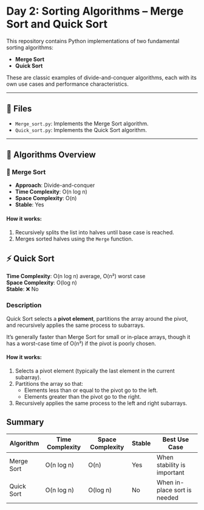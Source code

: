 # Day 2: Sorting Algorithms – Merge Sort and Quick Sort

This repository contains Python implementations of two fundamental sorting algorithms:

- **Merge Sort**
- **Quick Sort**

These are classic examples of divide-and-conquer algorithms, each with its own use cases and performance characteristics.

---

## 📁 Files

- `Merge_sort.py`: Implements the Merge Sort algorithm.
- `Quick_sort.py`: Implements the Quick Sort algorithm.

---

## 🧠 Algorithms Overview

### 🧩 Merge Sort

- **Approach**: Divide-and-conquer
- **Time Complexity**: O(n log n)
- **Space Complexity**: O(n)
- **Stable**: Yes

#### How it works:
1. Recursively splits the list into halves until base case is reached.
2. Merges sorted halves using the `Merge` function.


## ⚡ Quick Sort

**Time Complexity**: O(n log n) average, O(n²) worst case  
**Space Complexity**: O(log n)  
**Stable**: ❌ No

### Description

Quick Sort selects a **pivot element**, partitions the array around the pivot, and recursively applies the same process to subarrays.

It’s generally faster than Merge Sort for small or in-place arrays, though it has a worst-case time of O(n²) if the pivot is poorly chosen.

#### How it works:
1. Selects a pivot element (typically the last element in the current subarray).
2. Partitions the array so that:
   - Elements less than or equal to the pivot go to the left.
   - Elements greater than the pivot go to the right.
3. Recursively applies the same process to the left and right subarrays.

## Summary

| Algorithm  | Time Complexity | Space Complexity | Stable | Best Use Case                |
| ---------- | --------------- | ---------------- | ------ | ---------------------------- |
| Merge Sort | O(n log n)      | O(n)             | Yes    | When stability is important  |
| Quick Sort | O(n log n)      | O(log n)         | No     | When in-place sort is needed |


